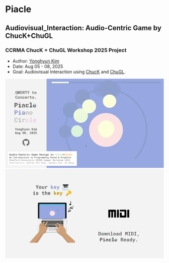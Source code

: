 # Piacle
## Audiovisual_Interaction: Audio-Centric Game by ChucK+ChuGL
### CCRMA ChucK + ChuGL Workshop 2025 Project

- Author: [Yonghyun Kim](https://yonghyunk1m.com)
- Date: Aug 05 - 08, 2025 
- Goal: Audiovisual Interaction using [ChucK](https://chuck.stanford.edu/) and [ChuGL](https://chuck.stanford.edu/chugl/).

![Piacle Introductory Image 1](https://github.com/yonghyunk1m/Audiovisual_Interaction/blob/main/Images/Piacle_1.png)
![Piacle Introductory Image 2](https://github.com/yonghyunk1m/Audiovisual_Interaction/blob/main/Images/Piacle_2.png)
